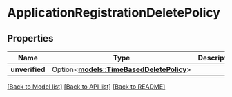 # ApplicationRegistrationDeletePolicy

## Properties

Name | Type | Description | Notes
------------ | ------------- | ------------- | -------------
**unverified** | Option<[**models::TimeBasedDeletePolicy**](TimeBasedDeletePolicy.md)> |  | [optional]

[[Back to Model list]](../README.md#documentation-for-models) [[Back to API list]](../README.md#documentation-for-api-endpoints) [[Back to README]](../README.md)


